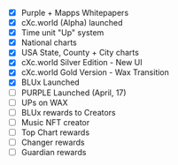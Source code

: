 

- [x] Purple + Mapps Whitepapers 
- [x] cXc.world (Alpha) launched
- [x] Time unit "Up" system
- [x] National charts
- [x] USA State, County + City charts
- [x] cXc.world Silver Edition - New UI
- [x] cXc.world Gold Version - Wax Transition
- [x] BLUx Launched
- [ ] PURPLE Launched (April, 17)
- [ ] UPs on WAX
- [ ] BLUx rewards to Creators
- [ ] Music NFT creator
- [ ] Top Chart rewards
- [ ] Changer rewards
- [ ] Guardian rewards

